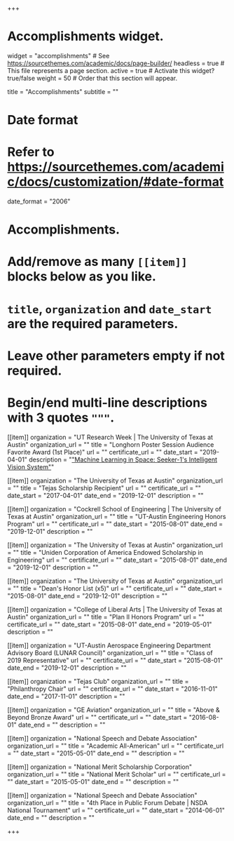+++
# Accomplishments widget.
widget = "accomplishments"  # See https://sourcethemes.com/academic/docs/page-builder/
headless = true  # This file represents a page section.
active = true  # Activate this widget? true/false
weight = 50  # Order that this section will appear.

title = "Accomplish&shy;ments"
subtitle = ""

# Date format
#   Refer to https://sourcethemes.com/academic/docs/customization/#date-format
date_format = "2006"

# Accomplishments.
#   Add/remove as many `[[item]]` blocks below as you like.
#   `title`, `organization` and `date_start` are the required parameters.
#   Leave other parameters empty if not required.
#   Begin/end multi-line descriptions with 3 quotes `"""`.

[[item]]
  organization = "UT Research Week | The University of Texas at Austin"
  organization_url = ""
  title = "Longhorn Poster Session Audience Favorite Award (1st Place)"
  url = ""
  certificate_url = ""
  date_start = "2019-04-01"
  description = "[\"Machine Learning in Space: Seeker-1's Intelligent Vision System\"](files/seeker_utrw_poster.pdf)"

[[item]]
  organization = "The University of Texas at Austin"
  organization_url = ""
  title = "Tejas Scholarship Recipient"
  url = ""
  certificate_url = ""
  date_start = "2017-04-01"
  date_end = "2019-12-01"
  description = ""

[[item]]
  organization = "Cockrell School of Engineering | The University of Texas at Austin"
  organization_url = ""
  title = "UT-Austin Engineering Honors Program"
  url = ""
  certificate_url = ""
  date_start = "2015-08-01"
  date_end = "2019-12-01"
  description = ""

[[item]]
  organization = "The University of Texas at Austin"
  organization_url = ""
  title = "Uniden Corporation of America Endowed Scholarship in Engineering"
  url = ""
  certificate_url = ""
  date_start = "2015-08-01"
  date_end = "2019-12-01"
  description = ""

[[item]]
  organization = "The University of Texas at Austin"
  organization_url = ""
  title = "Dean's Honor List (x5)"
  url = ""
  certificate_url = ""
  date_start = "2015-08-01"
  date_end = "2019-12-01"
  description = ""

[[item]]
  organization = "College of Liberal Arts | The University of Texas at Austin"
  organization_url = ""
  title = "Plan II Honors Program"
  url = ""
  certificate_url = ""
  date_start = "2015-08-01"
  date_end = "2019-05-01"
  description = ""

[[item]]
  organization = "UT-Austin Aerospace Engineering Department Advisory Board (LUNAR Council)"
  organization_url = ""
  title = "Class of 2019 Representative"
  url = ""
  certificate_url = ""
  date_start = "2015-08-01"
  date_end = "2019-12-01"
  description = ""

[[item]]
  organization = "Tejas Club"
  organization_url = ""
  title = "Philanthropy Chair"
  url = ""
  certificate_url = ""
  date_start = "2016-11-01"
  date_end = "2017-11-01"
  description = ""

[[item]]
  organization = "GE Aviation"
  organization_url = ""
  title = "Above & Beyond Bronze Award"
  url = ""
  certificate_url = ""
  date_start = "2016-08-01"
  date_end = ""
  description = ""
  
[[item]]
  organization = "National Speech and Debate Association"
  organization_url = ""
  title = "Academic All-American"
  url = ""
  certificate_url = ""
  date_start = "2015-05-01"
  date_end = ""
  description = ""

[[item]]
  organization = "National Merit Scholarship Corporation"
  organization_url = ""
  title = "National Merit Scholar"
  url = ""
  certificate_url = ""
  date_start = "2015-05-01"
  date_end = ""
  description = ""

[[item]]
  organization = "National Speech and Debate Association"
  organization_url = ""
  title = "4th Place in Public Forum Debate | NSDA National Tournament"
  url = ""
  certificate_url = ""
  date_start = "2014-06-01"
  date_end = ""
  description = ""

+++
